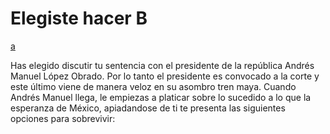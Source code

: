 # Elegiste hacer B
[a](https://pbs.twimg.com/media/EaGjwRcWkAcyypr?format=jpg&name=medium)


Has elegido discutir tu sentencia con el presidente de la república Andrés Manuel López Obrado. Por lo tanto el presidente es convocado a la corte y este último viene de manera veloz en su asombro tren maya.
Cuando Andrés Manuel llega, le empiezas a platicar sobre lo sucedido a lo que la esperanza de México, apiadandose de ti te presenta las siguientes opciones para sobrevivir:

